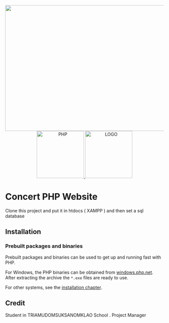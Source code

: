 
<img align="center" src="https://github.com/idkbreh/ConcertPHP/assets/93085924/65acc67e-1dfa-4ef9-98cf-2f78152bbcc3" width="600" height="400">
<div align="center">
    <a href="https://github.com/idkbreh/ConcertPHP">
        <img
            alt="PHP"
            src="https://www.php.net/images/logos/new-php-logo.svg"
            width="150">
        <img
            alt="LOGO"
            src="https://cdn.discordapp.com/attachments/860166001257742357/1260586711919104042/favicon.png?ex=668fdc5c&is=668e8adc&hm=95bb28fe9de508964e0ab123d00d0406bc066d9ef93fa11dce14afb8b8791187&"
            width="150">
    </a>
</div>

# Concert PHP Website 

Clone this project and put it in htdocs ( XAMPP ) and then set a sql database 

## Installation

### Prebuilt packages and binaries

Prebuilt packages and binaries can be used to get up and running fast with PHP.

For Windows, the PHP binaries can be obtained from
[windows.php.net](https://windows.php.net). After extracting the archive the
`*.exe` files are ready to use.

For other systems, see the [installation chapter](https://www.php.net/install).

## Credit
Student in TRIAMUDOMSUKSANOMKLAO School . 
Project Manager 



